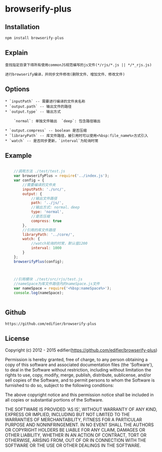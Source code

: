 # browserify-plus

## Installation	

	npm install browserify-plus	

## Explain

	查找指定目录下得所有使用commonJS规范编写的js文件(*/rjs/*.js || */*_rjs.js)

	进行browserify编译，并同步文件修改(删除文件、增加文件、修改文件)

## Options

	* `inputPath` -- 需要进行编译的文件夹名称
	* `output.path` -- 输出文件的路径
	* `output.type` -- 输出方式
		
		`normal`: 单独文件输出  `deep`: 包含路径输出
		
	* `output.compress` -- boolean 是否压缩
	* `libraryPath` -- 库文件路径，被引用时可以使用<%bsp:file_name%>方式引入
	* `watch` -- 是否同步更新，`interval`为轮询时常

## Example
	
~~~ javascript
	
	//调用方法 ./test/test.js
    var browserifyPlus = require('../index.js'); 
    var config = {
        //需要编译的文件夹
        inputPath: './src/',
        output: {
            //输出文件路径
            path: '../js/',
            //输出方式: normal、deep
            type: 'normal',
            //是否压缩
            compress: true
        },
        //引用的库文件路径
        libraryPath: '../core/',
        watch: {
            //watch轮询的时常，默认值1200
            interval: 1000
        }
    };
    browserifyPlus(config);
    
~~~

~~~ javascript
	
	//引用模块 ./test/src/rjs/test.js
	//nameSpace为库文件路径内的nameSpace.js文件
	var nameSpace = require('<%bsp:nameSpace%>');
	console.log(nameSpace);
	
~~~

## Github

	https://github.com/edifier/browserify-plus
	
## License

Copyright (c) 2012 - 2015 edifier(https://github.com/edifier/browserify-plus)

Permission is hereby granted, free of charge, to any person obtaining
a copy of this software and associated documentation files (the
'Software'), to deal in the Software without restriction, including
without limitation the rights to use, copy, modify, merge, publish,
distribute, sublicense, and/or sell copies of the Software, and to
permit persons to whom the Software is furnished to do so, subject to
the following conditions:

The above copyright notice and this permission notice shall be
included in all copies or substantial portions of the Software.

THE SOFTWARE IS PROVIDED 'AS IS', WITHOUT WARRANTY OF ANY KIND,
EXPRESS OR IMPLIED, INCLUDING BUT NOT LIMITED TO THE WARRANTIES OF
MERCHANTABILITY, FITNESS FOR A PARTICULAR PURPOSE AND NONINFRINGEMENT.
IN NO EVENT SHALL THE AUTHORS OR COPYRIGHT HOLDERS BE LIABLE FOR ANY
CLAIM, DAMAGES OR OTHER LIABILITY, WHETHER IN AN ACTION OF CONTRACT,
TORT OR OTHERWISE, ARISING FROM, OUT OF OR IN CONNECTION WITH THE
SOFTWARE OR THE USE OR OTHER DEALINGS IN THE SOFTWARE.
	


